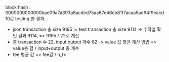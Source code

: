 
block hash : 0000000000000bae09a7a393a8acded75aa67e46cb81f7acaa5ad94f9eacd10로 testing 한 결과...

* json transaction 총 size 9195 != test transaction 총 size 9114
  -> 수작업 확인 결과 9114, => 9195 / 22로 계산
* 총 transaction 수 22, input output 개수 82
  -> value 값 평균 계산 방법 => value총 합 / input+output 총 개수
* fee 평균 값 => fee값 / n_tx

